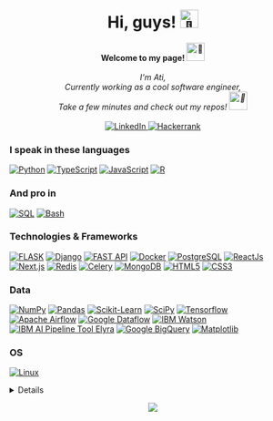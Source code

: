 <h1 align="center">Hi, guys! 
      <img src="https://fonts.gstatic.com/s/e/notoemoji/latest/1f44b/512.gif" alt="👋" width="32" height="32">
</h1>

<p align="center">
    <b>Welcome to my page!
      <img src="https://fonts.gstatic.com/s/e/notoemoji/latest/1f389/512.gif" alt="🎉" width="32" height="32">
    </b>
    <br><br>
    <i>
        I'm Ati,<br>
        Currently working as a cool software engineer,<br>
        Take a few minutes and check out my repos! <img src="https://fonts.gstatic.com/s/e/notoemoji/latest/1f64c/512.gif" alt="🙌" width="32" height="32"><br>
    </i>
    <br>
    <a href="https://www.linkedin.com/in/atefeh-barzideh">
        <img src="https://img.shields.io/badge/LinkedIn-red?style=flat-square&logo=linkedin&logoColor=white" alt="LinkedIn">
    </a>
    <a href="https://www.hackerrank.com/sthcin">
        <img src="https://img.shields.io/badge/Hackerrank-red?style=flat-square&logo=hackerrank&logoColor=white" alt="Hackerrank">
    </a>
</p>

### I speak in these languages
[![Python](https://img.shields.io/badge/Python-black?style=for-the-badge&logo=python)](https://github.com/sthcin)
[![TypeScript](https://img.shields.io/badge/TypeScript-black?style=for-the-badge&logo=typescipt)](https://github.com/sthciN)
[![JavaScript](https://img.shields.io/badge/Javascript-black?style=for-the-badge&logo=javascript)](https://github.com/sthciN)
[![R](https://img.shields.io/badge/R-black?style=for-the-badge&logo=r)](https://github.com/sthciN)

### And pro in
[![SQL](https://img.shields.io/badge/sql-black?style=for-the-badge&logo=postgresql&logoColor=white)](https://github.com/sthciN)
[![Bash](https://img.shields.io/badge/bash-black?style=for-the-badge&logo=gnu-bash&logoColor=white)](https://github.com/sthciN)

### Technologies & Frameworks
[![FLASK](https://img.shields.io/badge/Flask-black?style=for-the-badge&logo=flask)](https://github.com/sthciN)
[![Django](https://img.shields.io/badge/django-black?style=for-the-badge&logo=django)](https://github.com/sthciN)
[![FAST API](https://img.shields.io/badge/FastAPI-black?style=for-the-badge&logo=fastapi)](https://github.com/sthciN)
[![Docker](https://img.shields.io/badge/Docker-black?style=for-the-badge&logo=docker)](https://github.com/sthciN)
[![PostgreSQL](https://img.shields.io/badge/PostgreSQL-black?style=for-the-badge&logo=postgresql)](https://github.com/sthciN)
[![ReactJs](https://img.shields.io/badge/react-black?style=for-the-badge&logo=react)](https://github.com/sthciN)
[![Next.js](https://img.shields.io/badge/next.js-black?style=for-the-badge&logo=next.js)](https://github.com/sthciN)
[![Redis](https://img.shields.io/badge/redis-black?style=for-the-badge&logo=redis)](https://github.com/sthciN)
[![Celery](https://img.shields.io/badge/celery-black?style=for-the-badge&logo=celery)](https://github.com/sthciN)
[![MongoDB](https://img.shields.io/badge/MongoDB-black?style=for-the-badge&logo=mongodb)](https://github.com/sthciN)
[![HTML5](https://img.shields.io/badge/html5-black?style=for-the-badge&logo=html5)](https://hub.docker.com/u/sthciN)
[![CSS3](https://img.shields.io/badge/css3-black?style=for-the-badge&logo=css3)](https://hub.docker.com/u/sthciN)

### Data
[![NumPy](https://img.shields.io/badge/numpy-black?style=for-the-badge&logo=numpy)](https://github.com/sthciN)
[![Pandas](https://img.shields.io/badge/pandas-black?style=for-the-badge&logo=pandas)](https://github.com/sthciN)
[![Scikit-Learn](https://img.shields.io/badge/scikit--learn-black?style=for-the-badge&logo=scikit-learn)](https://github.com/sthciN)
[![SciPy](https://img.shields.io/badge/SciPy-black?style=for-the-badge&logo=scipy)](https://github.com/sthciN)
[![Tensorflow](https://img.shields.io/badge/TensorFlow-black?style=for-the-badge&logo=tensorflow)](https://github.com/sthciN)
[![Apache Airflow](https://img.shields.io/badge/Apache_Airflow-black?style=for-the-badge&logo=apache-airflow)](https://github.com/sthciN)
[![Google Dataflow](https://img.shields.io/badge/Dataflow-black?style=for-the-badge&logo=googlecloud)](https://github.com/sthciN)
[![IBM Watson](https://img.shields.io/badge/IBM_Watson-black?style=for-the-badge&logo=ibm)](https://github.com/sthciN)
[![IBM AI Pipeline Tool Elyra](https://img.shields.io/badge/Elyra-black?style=for-the-badge&logo=ibm)](https://github.com/sthciN)
[![Google BigQuery](https://img.shields.io/badge/BigQuery-black?style=for-the-badge&logo=googlecloud)](https://github.com/sthciN)
[![Matplotlib](https://img.shields.io/badge/Matplotlib-black?style=for-the-badge&logo=matplotlib)](https://github.com/sthciN)

### OS
[![Linux](https://img.shields.io/badge/linux-black?style=for-the-badge&logo=Linux)](https://github.com/sthciN)

<details>
<p align="center">
  <a href="https://github.com/sthciN">
    <img src="http://github-profile-summary-cards.vercel.app/api/cards/profile-details?username=sthciN&theme=transparent" />
  </a>
  <a href="https://github.com/sthciN">
    <img src="https://github-readme-streak-stats.herokuapp.com/?user=sthciN&hide_border=true&card_width=338&theme=transparent" />
  </a>
  <a href="https://github.com/sthciN">
    <img src="http://github-profile-summary-cards.vercel.app/api/cards/stats?username=sthciN&theme=transparent" />
  </a>
</p>
</details>

<p align="center">
  <a href="https://github.com/sthciN">
    <img src="https://komarev.com/ghpvc/?username=sthciN&color=blue&style=flat" />
  </a>
</p>


